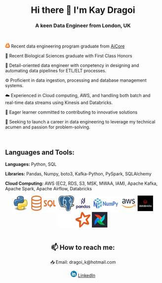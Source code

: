 # <div align="center"> Hi there 👋 I'm Kay Dragoi </div>
### <div align="center"> A keen Data Engineer from London, UK </div>

<br>

<a href="https://www.theaicore.com/"><img src="Images/AiCore.png" alt="AiCore" width="15" height="15"></a> Recent data engineering program graduate from [AiCore](https://www.theaicore.com/) 
 
🧬 Recent Biological Sciences graduate with First Class Honors

🎯 Detail-oriented data engineer with conpetency in designing and automating data pipelines for ETL/ELT processes.

⚙️ Proficient in data ingestion, processing and database management systems. 

☁️ Experienced in Cloud computing, AWS, and handling both batch and real-time data streams using Kinesis and Databricks. 

🌟 Eager learner committed to contributing to innovative solutions

🧩 Seeking to launch a career in data engineering to leverage my technical acumen and passion for problem-solving.

<br>

## Languages and Tools:
**Languages:** Python, SQL

**Libraries:** Pandas, Numpy, boto3, Kafka-Python, PySpark, SQLAlchemy

**Cloud Computing:** AWS (EC2, RDS, S3, MSK, MWAA, IAM), Apache Kafka, Apache Spark, Apache Airflow, Databricks

<div align="center"> <a href="https://www.python.org/"><img src="Images/python.png" alt="Python" width="50" height="50"></a>
<img src="Images/sql.png" alt="SQL" width="90" height="50">
<a href="https://www.postgresql.org/"><img src="Images/post.png" alt="Post" width="50" height="50"></a>
<a href="https://pandas.pydata.org/"><img src="Images/pandas.png" alt="Pandas" width="50" height="50"></a>
<a href="https://numpy.org/"><img src="Images/numpy.png" alt="Numpy" width="90" height="50"></a>
<a href="https://aws.amazon.com/free/?gclid=Cj0KCQiAh8OtBhCQARIsAIkWb69pm5GTmlSF0jB4DYvd5ybjS3NOWsiM7HBdvn5LcDuCz4Kzb5mlcJcaAobAEALw_wcB&trk=d5254134-67ca-4a35-91cc-77868c97eedd&sc_channel=ps&ef_id=Cj0KCQiAh8OtBhCQARIsAIkWb69pm5GTmlSF0jB4DYvd5ybjS3NOWsiM7HBdvn5LcDuCz4Kzb5mlcJcaAobAEALw_wcB:G:s&s_kwcid=AL!4422!3!433803620858!e!!g!!aws!1680401428!67152600164&all-free-tier.sort-by=item.additionalFields.SortRank&all-free-tier.sort-order=asc&awsf.Free%20Tier%20Types=*all&awsf.Free%20Tier%20Categories=*all"><img src="Images/aws.png" alt="AWS" width="50" height="50"></a>
<a href="https://www.databricks.com/resources/ebook/the-data-lakehouse-platform-for-dummies?scid=7018Y000001Fi0oQAC&utm_medium=paid+search&utm_source=google&utm_campaign=14928107504&utm_adgroup=127807188469&utm_content=ebook&utm_offer=the-data-lakehouse-platform-for-dummies&utm_ad=665998330471&utm_term=databricks&gad_source=1&gclid=Cj0KCQiAh8OtBhCQARIsAIkWb69qWjt9FJ-2J6A6r-IX82gOohAREv-r_NdUN8f82Qi4Ns_V3jU2CG8aAg-KEALw_wcB"><img src="Images/databricks.jpeg" alt="Databricks" width="50" height="50"></a>
<a href="https://kafka.apache.org/"><img src="Images/kafka.png" alt="Kafka" width="50" height="50"></a>
<a href="https://spark.apache.org/"><img src="Images/spark.png" alt="Spark" width="50" height="50"></a>
<a href="https://airflow.apache.org/"><img src="Images/airflow.jpeg" alt="Airflow" width="50" height="50"></a> </div>

<br>

## <div align="center"> 📫 How to reach me: </div>

<div align="center"> 📥 Email: dragoi_k@hotmail.com

 <a href="www.linkedin.com/in/kay-dragoi-88b190155"><img src="Images/LinkedIn.png" alt="AiCore" width="20" height="20"></a> [LinkedIn](www.linkedin.com/in/kay-dragoi-88b190155)</div>
